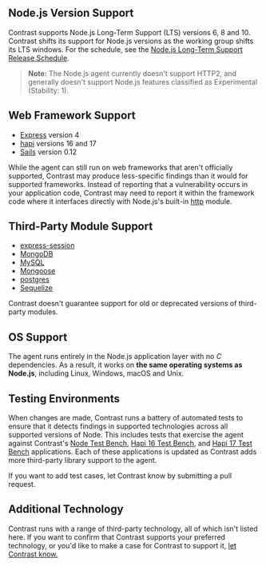 <!--
title: "Supported Technologies"
description: "List of supported technologies"
tags: "installation Node agent frameworks support troubleshooting nodejs javascript modules"
-->

## Node.js Version Support

Contrast supports Node.js Long-Term Support (LTS) versions 6, 8 and 10. Contrast shifts its support for Node.js versions as the working group shifts its LTS windows. For the schedule, see the [Node.js Long-Term Support Release Schedule](https://github.com/nodejs/LTS).

> **Note:** The Node.js agent currently doesn't support HTTP2, and generally doesn't support Node.js features classified as Experimental (Stability: 1).

## Web Framework Support

* [Express](http://expressjs.com) version 4
* [hapi](https://www.npmjs.com/package/hapi) versions 16 and 17
* [Sails](http://sailsjs.org/) version 0.12

While the agent can still run on web frameworks that aren't officially supported, Contrast may produce less-specific findings than it would for supported frameworks. Instead of reporting that a vulnerability occurs in your application code, Contrast may need to report it within the framework code where it interfaces directly with Node.js's built-in [http](https://nodejs.org/api/http.html) module.


## Third-Party Module Support

* [express-session](https://github.com/expressjs/session)
* [MongoDB](https://docs.mongodb.org/ecosystem/drivers/node-js/)
* [MySQL](https://www.npmjs.com/package/mysql)
* [Mongoose](http://docs.sequelizejs.com/)
* [postgres](https://www.npmjs.com/package/pg)
* [Sequelize](http://docs.sequelizejs.com/)

Contrast doesn't guarantee support for old or deprecated versions of third-party modules.

## OS Support

The agent runs entirely in the Node.js application layer with no *C* dependencies. As a result, it works on **the same operating systems as Node.js**, including Linux, Windows, macOS and Unix.

## Testing Environments

When changes are made, Contrast runs a battery of automated tests to ensure that it detects findings in supported technologies across all supported versions of Node. This includes tests that exercise the agent against Contrast's
[Node Test Bench](https://github.com/Contrast-Security-OSS/NodeTestBench), [Hapi 16 Test Bench](https://github.com/Contrast-Security-OSS/Hapi16TestBench), and [Hapi 17 Test Bench](https://github.com/Contrast-Security-OSS/HapiTestBench) applications. Each of these applications is updated as Contrast adds more third-party library support to the agent.

If you want to add test cases, let Contrast know by submitting a pull request.

## Additional Technology

Contrast runs with a range of third-party technology, all of which isn't listed here. If you want to confirm that Contrast supports your preferred technology, or you'd like to make a case for Contrast to support it, [let Contrast know.](mailto:bugs@contrastsecurity.com)

